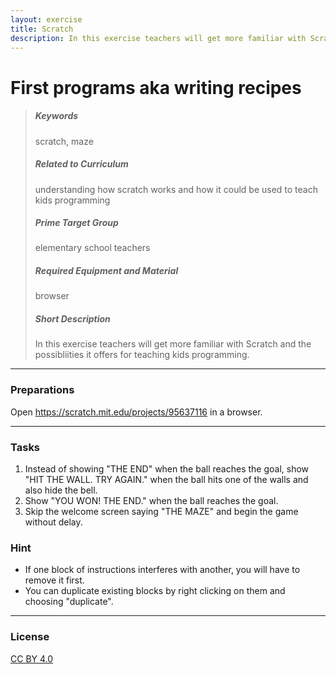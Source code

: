```yaml
---
layout: exercise
title: Scratch
description: In this exercise teachers will get more familiar with Scratch and the possibliities it offers for teaching kids programming.
---
```


# First programs aka writing recipes

> ##### Keywords
>
> scratch, maze
>
>
>##### Related to Curriculum
>
> understanding how scratch works and how it could be used
> to teach kids programming
>
>
>##### Prime Target Group
>
> elementary school teachers
>
>
>##### Required Equipment and Material
>
> browser
>
>
>##### Short Description
>
> In this exercise teachers will get more familiar with Scratch and the possibliities it offers for teaching kids programming.
>

---

### Preparations

Open <https://scratch.mit.edu/projects/95637116> in a browser.


---

### Tasks

1. Instead of showing "THE END" when the ball reaches the goal, show "HIT THE WALL. TRY AGAIN." when the ball hits one of the walls and also hide the bell.
2. Show "YOU WON! THE END." when the ball reaches the goal.
3. Skip the welcome screen saying "THE MAZE" and begin the game without delay.

### Hint

* If one block of instructions interferes with another, you will have to remove it first.
* You can duplicate existing blocks by right clicking on them and choosing "duplicate".


---

### License

[CC BY 4.0](https://creativecommons.org/licenses/by/4.0/)

